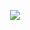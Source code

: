 <p align="center">
<img src="imgur.com/jlK0gJ9" >
</p>

<blockquote class="imgur-embed-pub" lang="en" data-id="a/jlK0gJ9"><a href="//imgur.com/jlK0gJ9"></a></blockquote><script async src="//s.imgur.com/min/embed.js" charset="utf-8"></script>

<!--stackedit_data:
eyJoaXN0b3J5IjpbNTc3OTkxODIwLDE1NzYwNzkyMzZdfQ==
-->
